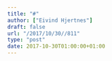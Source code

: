 ```yaml
---
title: "#"
author: ["Eivind Hjertnes"]
draft: false
url: "/2017/10/30//811"
type: "post"
date: 2017-10-30T01:00:00+01:00
---
```

